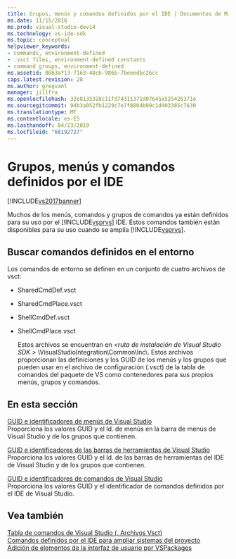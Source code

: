 ```yaml
---
title: Grupos, menús y comandos definidos por el IDE | Documentos de Microsoft
ms.date: 11/15/2016
ms.prod: visual-studio-dev14
ms.technology: vs-ide-sdk
ms.topic: conceptual
helpviewer_keywords:
- commands, environment-defined
- .vsct files, environment-defined constants
- command groups, environment-defined
ms.assetid: 86b3af13-7163-48c6-986b-7beeedbc26cc
caps.latest.revision: 28
ms.author: gregvanl
manager: jillfra
ms.openlocfilehash: 32e8135328c11fd74311371d07645a525426371e
ms.sourcegitcommit: 94b3a052fb1229c7e7f8804b09c1d403385c7630
ms.translationtype: MT
ms.contentlocale: es-ES
ms.lasthandoff: 04/23/2019
ms.locfileid: "68192727"
---
```

# <a name="ide-defined-commands-menus-and-groups"></a>Grupos, menús y comandos definidos por el IDE
[!INCLUDE[vs2017banner](../../includes/vs2017banner.md)]

Muchos de los menús, comandos y grupos de comandos ya están definidos para su uso por el [!INCLUDE[vsprvs](../../includes/vsprvs-md.md)] IDE. Estos comandos también están disponibles para su uso cuando se amplía [!INCLUDE[vsprvs](../../includes/vsprvs-md.md)].  
  
## <a name="finding-environment-defined-commands"></a>Buscar comandos definidos en el entorno  
 Los comandos de entorno se definen en un conjunto de cuatro archivos de vsct:  
  
- SharedCmdDef.vsct  
  
- SharedCmdPlace.vsct  
  
- ShellCmdDef.vsct  
  
- ShellCmdPlace.vsct  
  
  Estos archivos se encuentran en  *\<ruta de instalación de Visual Studio SDK >* \VisualStudioIntegration\Common\Inc\\. Estos archivos proporcionan las definiciones y los GUID de los menús y los grupos que pueden usar en el archivo de configuración (.vsct) de la tabla de comandos del paquete de VS como contenedores para sus propios menús, grupos y comandos.  
  
## <a name="in-this-section"></a>En esta sección  
 [GUID e identificadores de menús de Visual Studio](../../extensibility/internals/guids-and-ids-of-visual-studio-menus.md)  
 Proporciona los valores GUID y el Id. de menús en la barra de menús de Visual Studio y de los grupos que contienen.  
  
 [GUID e identificadores de las barras de herramientas de Visual Studio](../../extensibility/internals/guids-and-ids-of-visual-studio-toolbars.md)  
 Proporciona los valores GUID y el Id. de las barras de herramientas del IDE de Visual Studio y de los grupos que contienen.  
  
 [GUID e identificadores de comandos de Visual Studio](../../extensibility/internals/guids-and-ids-of-visual-studio-commands.md)  
 Proporciona los valores GUID y el identificador de comandos definidos por el IDE de Visual Studio.  
  
## <a name="see-also"></a>Vea también  
 [Tabla de comandos de Visual Studio (. Archivos Vsct)](../../extensibility/internals/visual-studio-command-table-dot-vsct-files.md)   
 [Comandos definidos por el IDE para ampliar sistemas del proyecto](../../extensibility/internals/ide-defined-commands-for-extending-project-systems.md)   
 [Adición de elementos de la interfaz de usuario por VSPackages](../../extensibility/internals/how-vspackages-add-user-interface-elements.md)
